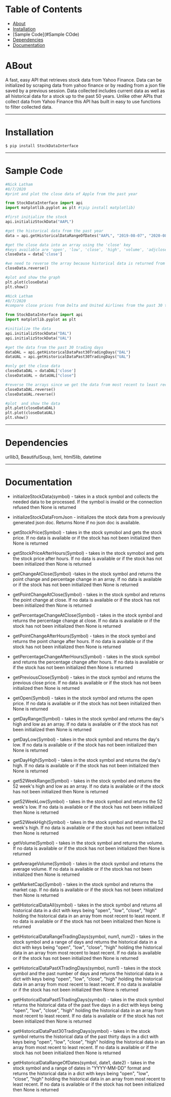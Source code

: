 # Table of Contents


- [About](#About)
- [Installation](#Installation)
- [Sample Code](#Sample COde)
- [Dependencies](#Dependencies)
- [Documentation](#Documentation)

# ABout

A fast, easy API that retrieves stock data from Yahoo Finance.
Data can be initialized by scraping data from yahoo finance or by reading from a json file saved by a previous session.
Data collected includes current data as well as all historical data for a stock up to the past 50 years.
Unlike other APIs that collect data from Yahoo Finance this API has built in easy to use functions to filter collected data.

---

# Installation

```shell
$ pip install StockDataInterface
```

---

# Sample Code

 ```python
 #Nick Latham
 #8/7/2020
 #print and plot the close data of Apple from the past year

from StockDataInterface import api 
import matplotlib.pyplot as plt #(pip install matplotlib)

#first initialize the stock
api.initializStockData("AAPL")

#get the historical data from the past year
data = api.getHistoricalDataRangeOfDates("AAPL", "2019-08-07", "2020-08-07")

#get the close data into an array using the 'close' key
#keys available are 'open', 'low', 'close', 'high', 'volume', 'adjclose', and 'date'
closeData = data['close']

#we need to reverse the array because historical data is returned from most recent to least recent
closeData.reverse()

#plot and show the graph
plt.plot(closeData)
plt.show()

 ```

 ```python
 #Nick Latham
 #8/7/2020
 #compare close prices from Delta and United Airlines from the past 30 trading days

from StockDataInterface import api 
import matplotlib.pyplot as plt

#initialize the data
api.initializStockData("DAL")
api.initializStockData("UAL")

#get the data from the past 30 trading days
dataDAL = api.getHistoricalDataPast30TradingDays("DAL")
dataUAL = api.getHistoricalDataPast30TradingDays("UAL")

#only get the close data
closeDataDAL = dataDAL['close']
closeDataUAL = dataUAL["close"]

#reverse the arrays since we get the data from most recent to least recent
closeDataDAL.reverse()
closeDataUAL.reverse()

#plot  and show the data
plt.plot(closeDataDAL)
plt.plot(closeDataUAL)
plt.show()
 ```

---

# Dependencies
urllib3, BeautifulSoup, lxml, html5lib, datetime

---

# Documentation

  - initializeStockData(symbol)  - takes in a stock symbol and collects the needed data to be processed. If the symbol is invalid or the connection refused then None is returned

  - initializeStockDataFromJson - initializes the stock data from a previously generated json doc. Returns None if no json doc is available.

  - getStockPrice(Symbol)        - takes in the stock symobol and gets the stock price. If no data is available or if the stock has not been initialized then None is returned 

  - getStockPriceAfterHours(Symbol) - takes in the stock symobol and gets the stock price after hours. If no data is available or if the stock has not been initialized then None is returned 

  - getChangeAtClose(Symbol)     -takes in the stock symbol and returns the point change and percentage change in an array. If no data is available or if the stock has not been initialized then None is returned 

  - getPointChangeAtClose(Symbol) - takes in the stock symbol and returns the point change at close. If no data is available or if the stock has not been initialized then None is returned 

  - getPercentageChangeAtClose(Symbol) - takes in the stock symbol and returns the percentage change at close. If no data is available or if the stock has not been initialized then None is returned 

  - getPointChangeAfterHours(Symbol) - takes in the stock symbol and returns the point change after hours. If no data is available or if the stock has not been initialized then None is returned 

  - getPercentageChangeAfterHours(Symbol) - takes in the stock symbol and returns the percentage change after hours. If no data is available or if the stock has not been initialized then None is returned 

  - getPreviousClose(Symbol) - takes in the stock symbol and returns the previous close price. If no data is available or if the stock has not been initialized then None is returned 

  - getOpen(Symbol) - takes in the stock symbol and returns the open price. If no data is available or if the stock has not been initialized then None is returned 

  - getDayRange(Symbol) - takes in the stock symbol and returns the day's high and low as an array. If no data is available or if the stock has not been initialized then None is returned 

  - getDayLow(Symbol) - takes in the stock symbol and returns the day's low. If no data is available or if the stock has not been initialized then None is returned 

  - getDayHigh(Symbol) - takes in the stock symbol and returns the day's high. If no data is available or if the stock has not been initialized then None is returned 

  - get52WeekRange(Symbol) - takes in the stock symbol and returns the 52 week's high and low as an array. If no data is available or if the stock has not been initialized then None is returned 

  - get52WeekLow(Symbol) - takes in the stock symbol and returns the 52 week's low. If no data is available or if the stock has not been initialized then None is returned 

  - get52WeekHigh(Symbol) - takes in the stock symbol and returns the 52 week's high. If no data is available or if the stock has not been initialized then None is returned

  - getVolume(Symbol) - takes in the stock symbol and returns the volume. If no data is available or if the stock has not been initialized then None is returned

  - getAverageVolume(Symbol) - takes in the stock symbol and returns the average volume. If no data is available or if the stock has not been initialized then None is returned


  - getMarketCap(Symbol) - takes in the stock symbol and returns the market cap. If no data is available or if the stock has not been initialized then None is returned

  - getHistoricalDataAll(symbol) - takes in the stock symbol and returns all historical data in a dict with keys being "open", "low", "close", "high" holding the historical data in an array from most recent to least recent. If no data is available or if the stock has not been initialized then None is returned

  - getHistoricalDataRangeTradingDays(symbol, num1, num2) - takes in the stock symbol and a range of days and returns the historical data in a dict with keys being "open", "low", "close", "high" holding the historical data in an array from most recent to least recent. If no data is available or if the stock has not been initialized then None is returned

  - getHistoricalDataPastXTradingDays(symbol, num1) - takes in the stock symbol and the past number of days and returns the historical data in a dict with keys being "open", "low", "close", "high" holding the historical data in an array from most recent to least recent. If no data is available or if the stock has not been initialized then None is returned

  - getHistoricalDataPast5TradingDays(symbol) - takes in the stock symbol returns the historical data of the past five days in a dict with keys being "open", "low", "close", "high" holding the historical data in an array from most recent to least recent. If no data is available or if the stock has not been initialized then None is returned

  - getHistoricalDataPast30TradingDays(symbol) - takes in the stock symbol returns the historical data of the past thirty days in a dict with keys being "open", "low", "close", "high" holding the historical data in an array from most recent to least recent. If no data is available or if the stock has not been initialized then None is returned

  - getHistoricalDataRangeOfDates(symbol, date1, date2) - takes in the stock symbol and a range of dates in "YYYY-MM-DD" format and returns the historical data in a dict with keys being "open", "low", "close", "high" holding the historical data in an array from most recent to least recent. If no data is available or if the stock has not been initialized then None is returned
